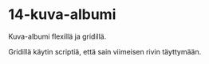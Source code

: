 # 14-kuva-albumi

Kuva-albumi flexillä ja gridillä.

Gridillä käytin scriptiä, että sain viimeisen rivin täyttymään.

